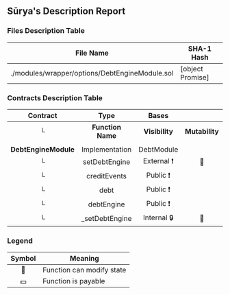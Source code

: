 ## Sūrya's Description Report

### Files Description Table


|  File Name  |  SHA-1 Hash  |
|-------------|--------------|
| ./modules/wrapper/options/DebtEngineModule.sol | [object Promise] |


### Contracts Description Table


|  Contract  |         Type        |       Bases      |                  |                 |
|:----------:|:-------------------:|:----------------:|:----------------:|:---------------:|
|     └      |  **Function Name**  |  **Visibility**  |  **Mutability**  |  **Modifiers**  |
||||||
| **DebtEngineModule** | Implementation | DebtModule |||
| └ | setDebtEngine | External ❗️ | 🛑  | onlyRole |
| └ | creditEvents | Public ❗️ |   |NO❗️ |
| └ | debt | Public ❗️ |   |NO❗️ |
| └ | debtEngine | Public ❗️ |   |NO❗️ |
| └ | _setDebtEngine | Internal 🔒 | 🛑  | |


### Legend

|  Symbol  |  Meaning  |
|:--------:|-----------|
|    🛑    | Function can modify state |
|    💵    | Function is payable |
